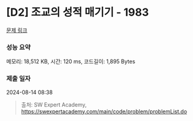 # [D2] 조교의 성적 매기기 - 1983 

[문제 링크](https://swexpertacademy.com/main/code/problem/problemDetail.do?contestProbId=AV5PwGK6AcIDFAUq) 

### 성능 요약

메모리: 18,512 KB, 시간: 120 ms, 코드길이: 1,895 Bytes

### 제출 일자

2024-08-14 08:38



> 출처: SW Expert Academy, https://swexpertacademy.com/main/code/problem/problemList.do
